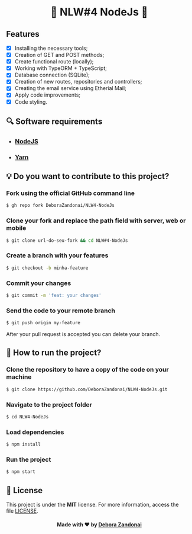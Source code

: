 <h1 align="center">🚀 NLW#4 NodeJs 🚀</h1>

## Features

- [x] Installing the necessary tools;
- [x] Creation of GET and POST methods;
- [x] Create functional route (locally);
- [x] Working with TypeORM + TypeScript;
- [x] Database connection (SQLite);
- [x] Creation of new routes, repositories and controllers;
- [x] Creating the email service using Etherial Mail;
- [x] Apply code improvements;
- [x] Code styling.

<h2>
  🔍 Software requirements
</h2>

<ul>
  <li><h3><a href="https://nodejs.org/pt-br/">NodeJS</a></h3></li>
  <li><h3><a href="https://yarnpkg.com/">Yarn</a></h3></li>
</ul>

<h2>💡 Do you want to contribute to this project?</h2>

### Fork using the official GitHub command line

```bash
$ gh repo fork DeboraZandonai/NLW4-NodeJs
```

### Clone your fork and replace the path field with server, web or mobile

```bash
$ git clone url-do-seu-fork && cd NLW#4-NodeJs
```

### Create a branch with your features

```bash
$ git checkout -b minha-feature
```

### Commit your changes

```bash
$ git commit -m 'feat: your changes'
```

### Send the code to your remote branch
```bash
$ git push origin my-feature
```

After your pull request is accepted you can delete your branch.

<h2>
  📌 How to run the project?
</h2>

### Clone the repository to have a copy of the code on your machine

```bash
$ git clone https://github.com/DeboraZandonai/NLW4-NodeJs.git
```

### Navigate to the project folder

```bash
$ cd NLW4-NodeJs
```

### Load dependencies

```bash
$ npm install
```

### Run the project

```bash
$ npm start
```

## 📝 License

This project is under the **MIT** license. For more information, access the file [LICENSE](https://github.com/DeboraZandonai/NLW4-NodeJs/blob/master/LICENSE).

<h4 align=center>Made with ❤️ by <a href="https://www.linkedin.com/in/debora-zandonai-4ab092195/">Debora Zandonai</a></h4>
